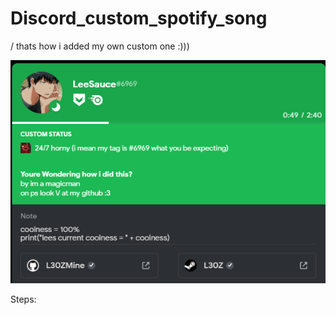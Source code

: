 # Discord_custom_spotify_song
\/ thats how i added my own custom one :)))

![alt text](https://github.com/L30ZMine/Discord_custom_spotify_song/blob/blop/Screenshot_112.png?raw=true)


Steps:

